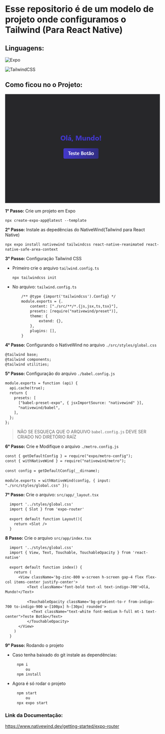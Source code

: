 # Esse repositorio é de um modelo de projeto onde configuramos o Tailwind (Para React Native)

## Linguagens:

![Expo](https://img.shields.io/badge/expo-1C1E24?style=for-the-badge&logo=expo&logoColor=#D04A37)

![TailwindCSS](https://img.shields.io/badge/tailwindcss-%2338B2AC.svg?style=for-the-badge&logo=tailwind-css&logoColor=white)

## Como ficou no o Projeto:
<img src="./screen/result.png" />

**1° Passo:** Crie um projeto em Expo
```
npx create-expo-app@latest --template
```

**2° Passo:** Instale as depedências do NativeWind(Tailwind para React Native)
```
npx expo install nativewind tailwindcss react-native-reanimated react-native-safe-area-context
```
**3° Passo:** Configuração Tailwind CSS
 - Primeiro crie o arquivo `tailwind.config.ts`
    ```
    npx tailwindcss init
    ```

 - No arquivo: `tailwind.config.ts`
    ```
        /** @type {import('tailwindcss').Config} */
        module.exports = {.
            content: ["./src/**/*.{js,jsx,ts,tsx}"],
            presets: [require("nativewind/preset")],
            theme: {
                extend: {},
            },
            plugins: [],
        }
    ```

**4° Passo:** Configurando o NativeWind no arquivo `./src/styles/global.css`
```
@tailwind base;
@tailwind components;
@tailwind utilities;
```
**5° Passo:** Configuração do arquivo `./babel.config.js`

```
module.exports = function (api) {
  api.cache(true);
  return {
    presets: [
      ["babel-preset-expo", { jsxImportSource: "nativewind" }],
      "nativewind/babel",
    ],
  };
};
```

> NÃO SE ESQUEÇA QUE O ARQUIVO `babel.config.js` DEVE SER CRIADO NO DIRETÓRIO RAÍZ

**6° Passo:** Crie e Modifique o arquivo `./metro.config.js`

```
const { getDefaultConfig } = require("expo/metro-config");
const { withNativeWind } = require("nativewind/metro");

const config = getDefaultConfig(__dirname);

module.exports = withNativeWind(config, { input: "./src/styles/global.css" });
```

**7° Passo:** Crie o arquivo: `src/app/_layout.tsx`
```
  import '../styles/global.css'
  import { Slot } from 'expo-router'

  export default function Layout(){
    return <Slot />
  }
```

**8 Passo:** Crie o arquivo `src/app/index.tsx`
```
  import '../styles/global.css'
  import { View, Text, Touchable, TouchableOpacity } from 'react-native'

  export default function index() {
    return (
      <View className='bg-zinc-800 w-screen h-screen gap-4 flex flex-col items-center justify-center'>
          <Text className='font-bold text-xl text-indigo-700'>Olá, Mundo!</Text>

          <TouchableOpacity className='bg-gradient-to-r from-indigo-700 to-indigo-900 w-[100px] h-[30px] rounded'>
            <Text className="text-white font-medium h-full mt-1 text-center">Teste Botão</Text>
          </TouchableOpacity>
      </View>
    )
  }
```

**9° Passo:** Rodando o projeto
 - Caso tenha baixado do git instale as dependências:
    ```
      npm i
          ou
      npm install
    ```

  - Agora é só rodar o projeto
    ```
      npm start
          ou
      npx expo start
    ```

### Link da Documentação:
https://www.nativewind.dev/getting-started/expo-router
